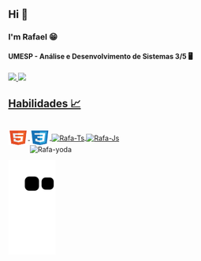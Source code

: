 ## Hi 👋
###  I'm Rafael 😁
####  UMESP - Análise e Desenvolvimento de Sistemas 3/5 🖥️
<div>
  <a href="https://github.com/rafaelc10">
  <img height="180em" src="https://github-readme-stats.vercel.app/api?username=rafaelc10&show_icons=true&theme=dracula&include_all_commits=true&count_private=true"/>
  <img height="180em" src="https://github-readme-stats.vercel.app/api/top-langs/?username=rafaelc10&layout=compact&langs_count=7&theme=dracula"/>
</div>
  
  ## Habilidades 📈
  
<div style="display: inline_block"><br>
  <img align="center" alt="Rafa-HTML" height="30" width="40" src="https://raw.githubusercontent.com/devicons/devicon/master/icons/html5/html5-original.svg">
  <img align="center" alt="Rafa-CSS" height="30" width="40" src="https://raw.githubusercontent.com/devicons/devicon/master/icons/css3/css3-original.svg">
  <img align="center" alt="Rafa-Ts" height="30" width="40" src="https://raw.githubusercontent.com/jmnote/z-icons/master/svg/javascript.svg">
  <img align="center" alt="Rafa-Js" height="30" width="40" src="https://raw.githubusercontent.com/jmnote/z-icons/master/svg/php.svg">
  <img align="right" alt="Rafa-yoda" width="460" height="auto" src="http://clubedosgeeks.com.br/wp-content/uploads/2016/01/dormrm.gif">
</div>
  
##
  
![Snake animation](https://github.com/rafaelc10/rafaelc10/blob/output/github-contribution-grid-snake.svg)
